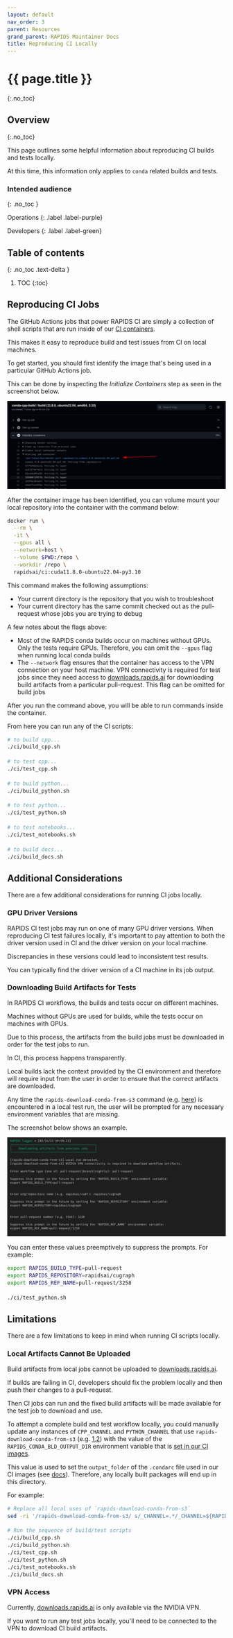 ```yaml
---
layout: default
nav_order: 3
parent: Resources
grand_parent: RAPIDS Maintainer Docs
title: Reproducing CI Locally
---
```


# {{ page.title }}
{:.no_toc}

## Overview
{:.no_toc}

This page outlines some helpful information about reproducing CI builds and tests locally.

At this time, this information only applies to `conda` related builds and tests.

### Intended audience
{: .no_toc }

Operations
{: .label .label-purple}

Developers
{: .label .label-green}

## Table of contents
{: .no_toc .text-delta }

1. TOC
{:toc}

## Reproducing CI Jobs

The GitHub Actions jobs that power RAPIDS CI are simply a collection of shell scripts that are run inside of our [CI containers](https://github.com/rapidsai/ci-imgs).

This makes it easy to reproduce build and test issues from CI on local machines.

To get started, you should first identify the image that's being used in a particular GitHub Actions job.

This can be done by inspecting the _Initialize Containers_ step as seen in the screenshot below.

![](/assets/images/reproducing-ci/container.png)

After the container image has been identified, you can volume mount your local repository into the container with the command below:

```sh
docker run \
  --rm \
  -it \
  --gpus all \
  --network=host \
  --volume $PWD:/repo \
  --workdir /repo \
  rapidsai/ci:cuda11.8.0-ubuntu22.04-py3.10
```

This command makes the following assumptions:

- Your current directory is the repository that you wish to troubleshoot
- Your current directory has the same commit checked out as the pull-request whose jobs you are trying to debug

A few notes about the flags above:

- Most of the RAPIDS conda builds occur on machines without GPUs. Only the tests require GPUs. Therefore, you can omit the `--gpus` flag when running local conda builds
- The `--network` flag ensures that the container has access to the VPN connection on your host machine. VPN connectivity is required for test jobs since they need access to [downloads.rapids.ai](https://downloads.rapids.ai) for downloading build artifacts from a particular pull-request. This flag can be omitted for build jobs

After you run the command above, you will be able to run commands inside the container.

From here you can run any of the CI scripts:

```sh
# to build cpp...
./ci/build_cpp.sh

# to test cpp...
./ci/test_cpp.sh

# to build python...
./ci/build_python.sh

# to test python...
./ci/test_python.sh

# to test notebooks...
./ci/test_notebooks.sh

# to build docs...
./ci/build_docs.sh
```

## Additional Considerations

There are a few additional considerations for running CI jobs locally.

### GPU Driver Versions

RAPIDS CI test jobs may run on one of many GPU driver versions. When reproducing CI test failures locally, it's important to pay attention to both the driver version used in CI and the driver version on your local machine.

Discrepancies in these versions could lead to inconsistent test results.

You can typically find the driver version of a CI machine in its job output.

### Downloading Build Artifacts for Tests

In RAPIDS CI workflows, the builds and tests occur on different machines.

Machines without GPUs are used for builds, while the tests occur on machines with GPUs.

Due to this process, the artifacts from the build jobs must be downloaded in order for the test jobs to run.

In CI, this process happens transparently.

Local builds lack the context provided by the CI environment and therefore will require input from the user in order to ensure that the correct artifacts are downloaded.

Any time the `rapids-download-conda-from-s3` command (e.g. [here](https://github.com/rapidsai/cugraph/blob/b50850f0498e163e56b0374c1c64e551a5898f26/ci/test_python.sh#L22-L23)) is encountered in a local test run, the user will be prompted for any necessary environment variables that are missing.

The screenshot below shows an example.

![](/assets/images/reproducing-ci/prompts.png)

You can enter these values preemptively to suppress the prompts. For example:

```sh
export RAPIDS_BUILD_TYPE=pull-request
export RAPIDS_REPOSITORY=rapidsai/cugraph
export RAPIDS_REF_NAME=pull-request/3258

./ci/test_python.sh
```

## Limitations

There are a few limitations to keep in mind when running CI scripts locally.

### Local Artifacts Cannot Be Uploaded

Build artifacts from local jobs cannot be uploaded to [downloads.rapids.ai](https://downloads.rapids.ai).

If builds are failing in CI, developers should fix the problem locally and then push their changes to a pull-request.

Then CI jobs can run and the fixed build artifacts will be made available for the test job to download and use.

To attempt a complete build and test workflow locally, you could manually update any instances of `CPP_CHANNEL` and `PYTHON_CHANNEL` that use `rapids-download-conda-from-s3` (e.g. [1](https://github.com/rapidsai/cuml/blob/dc38afc584154ebe7332d43f69e3913492f7a273/ci/build_python.sh#L14),[2](https://github.com/rapidsai/cuml/blob/dc38afc584154ebe7332d43f69e3913492f7a273/ci/test_python_common.sh#L22-L23)) with the value of the `RAPIDS_CONDA_BLD_OUTPUT_DIR` environment variable that is [set in our CI images](https://github.com/rapidsai/ci-imgs/blob/d048ffa6bfd672fa72f31aeb7cc5cf2363aff6d9/Dockerfile#L105).

This value is used to set the `output_folder` of the `.condarc` file used in our CI images (see [docs](https://conda.io/projects/conda/en/latest/user-guide/configuration/use-condarc.html#specify-conda-build-build-folder-conda-build-3-16-3-output-folder)). Therefore, any locally built packages will end up in this directory.

For example:

```sh
# Replace all local uses of `rapids-download-conda-from-s3`
sed -ri '/rapids-download-conda-from-s3/ s/_CHANNEL=.*/_CHANNEL=${RAPIDS_CONDA_BLD_OUTPUT_DIR}/' ci/*.sh

# Run the sequence of build/test scripts
./ci/build_cpp.sh
./ci/build_python.sh
./ci/test_cpp.sh
./ci/test_python.sh
./ci/test_notebooks.sh
./ci/build_docs.sh
```

### VPN Access

Currently, [downloads.rapids.ai](https://downloads.rapids.ai) is only available via the NVIDIA VPN.

If you want to run any test jobs locally, you'll need to be connected to the VPN to download CI build artifacts.
